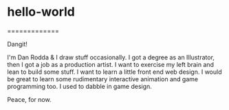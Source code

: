 # hello-world
=============

Dangit!

I'm Dan Rodda & I draw stuff occasionally.
I got a degree as an Illustrator, then I got a job as a production artist.
I want to exercise my left brain and lean to build some stuff. I want to learn a little front end web design.
I would be great to learn some rudimentary interactive animation and game programming too. I used to dabble in game design.

Peace, for now.
